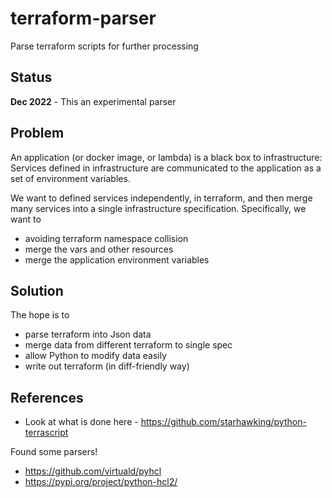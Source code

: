 # terraform-parser

Parse terraform scripts for further processing


## Status

**Dec 2022** - This an experimental parser  

## Problem

An application (or docker image, or lambda) is a black box to infrastructure: Services defined in infrastructure are communicated to the application as a set of environment variables.

We want to defined services independently, in terraform, and then merge many services into a single infrastructure specification.  Specifically, we want to 

* avoiding terraform namespace collision
* merge the vars and other resources 
* merge the application environment variables  

## Solution

The hope is to 

* parse terraform into Json data
* merge data from different terraform to single spec
* allow Python to modify data easily
* write out terraform (in diff-friendly way)

## References

* Look at what is done here - https://github.com/starhawking/python-terrascript

Found some parsers!

* https://github.com/virtuald/pyhcl
* https://pypi.org/project/python-hcl2/




